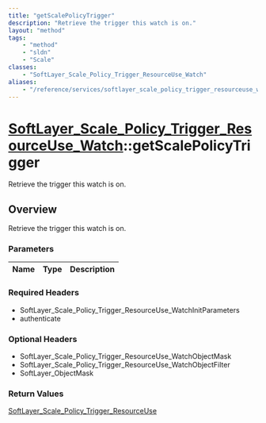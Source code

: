 ```yaml
---
title: "getScalePolicyTrigger"
description: "Retrieve the trigger this watch is on."
layout: "method"
tags:
    - "method"
    - "sldn"
    - "Scale"
classes:
    - "SoftLayer_Scale_Policy_Trigger_ResourceUse_Watch"
aliases:
    - "/reference/services/softlayer_scale_policy_trigger_resourceuse_watch/getScalePolicyTrigger"
---
```

# [SoftLayer_Scale_Policy_Trigger_ResourceUse_Watch](/reference/services/SoftLayer_Scale_Policy_Trigger_ResourceUse_Watch)::getScalePolicyTrigger

Retrieve the trigger this watch is on.


## Overview 
Retrieve the trigger this watch is on.

### Parameters 
|Name | Type | Description |
| --- | --- | --- |


### Required Headers
* SoftLayer_Scale_Policy_Trigger_ResourceUse_WatchInitParameters
* authenticate

### Optional Headers
* SoftLayer_Scale_Policy_Trigger_ResourceUse_WatchObjectMask
* SoftLayer_Scale_Policy_Trigger_ResourceUse_WatchObjectFilter
* SoftLayer_ObjectMask

### Return Values
<a href='/reference/datatypes/SoftLayer_Scale_Policy_Trigger_ResourceUse'>SoftLayer_Scale_Policy_Trigger_ResourceUse </a>

